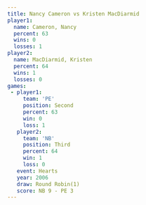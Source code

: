 ```yaml
---
title: Nancy Cameron vs Kristen MacDiarmid
player1:                   
  name: Cameron, Nancy     
  percent: 63              
  wins: 0                  
  losses: 1                
player2:                   
  name: MacDiarmid, Kristen
  percent: 64              
  wins: 1                  
  losses: 0                
games:
 - player1:          
     team: 'PE'      
     position: Second
     percent: 63     
     win: 0          
     loss: 1         
   player2:         
     team: 'NB'     
     position: Third
     percent: 64    
     win: 1         
     loss: 0        
   event: Hearts       
   year: 2006          
   draw: Round Robin(1)
   score: NB 9 - PE 3  
---
```

